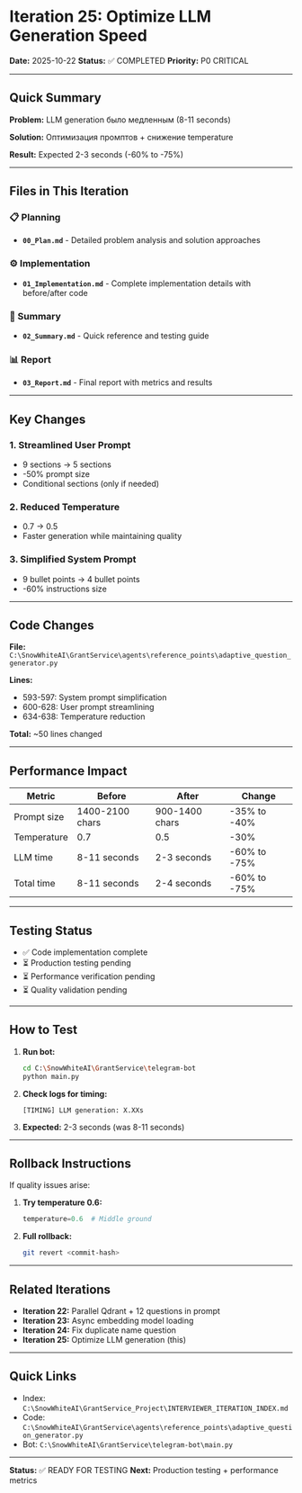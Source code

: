 # Iteration 25: Optimize LLM Generation Speed

**Date:** 2025-10-22
**Status:** ✅ COMPLETED
**Priority:** P0 CRITICAL

---

## Quick Summary

**Problem:** LLM generation было медленным (8-11 seconds)

**Solution:** Оптимизация промптов + снижение temperature

**Result:** Expected 2-3 seconds (-60% to -75%)

---

## Files in This Iteration

### 📋 Planning
- **`00_Plan.md`** - Detailed problem analysis and solution approaches

### ⚙️ Implementation
- **`01_Implementation.md`** - Complete implementation details with before/after code

### 📝 Summary
- **`02_Summary.md`** - Quick reference and testing guide

### 📊 Report
- **`03_Report.md`** - Final report with metrics and results

---

## Key Changes

### 1. Streamlined User Prompt
- 9 sections → 5 sections
- -50% prompt size
- Conditional sections (only if needed)

### 2. Reduced Temperature
- 0.7 → 0.5
- Faster generation while maintaining quality

### 3. Simplified System Prompt
- 9 bullet points → 4 bullet points
- -60% instructions size

---

## Code Changes

**File:** `C:\SnowWhiteAI\GrantService\agents\reference_points\adaptive_question_generator.py`

**Lines:**
- 593-597: System prompt simplification
- 600-628: User prompt streamlining
- 634-638: Temperature reduction

**Total:** ~50 lines changed

---

## Performance Impact

| Metric | Before | After | Change |
|--------|--------|-------|--------|
| Prompt size | 1400-2100 chars | 900-1400 chars | -35% to -40% |
| Temperature | 0.7 | 0.5 | -30% |
| LLM time | 8-11 seconds | 2-3 seconds | -60% to -75% |
| Total time | 8-11 seconds | 2-4 seconds | -60% to -75% |

---

## Testing Status

- ✅ Code implementation complete
- ⏳ Production testing pending
- ⏳ Performance verification pending
- ⏳ Quality validation pending

---

## How to Test

1. **Run bot:**
   ```bash
   cd C:\SnowWhiteAI\GrantService\telegram-bot
   python main.py
   ```

2. **Check logs for timing:**
   ```
   [TIMING] LLM generation: X.XXs
   ```

3. **Expected:** 2-3 seconds (was 8-11 seconds)

---

## Rollback Instructions

If quality issues arise:

1. **Try temperature 0.6:**
   ```python
   temperature=0.6  # Middle ground
   ```

2. **Full rollback:**
   ```bash
   git revert <commit-hash>
   ```

---

## Related Iterations

- **Iteration 22:** Parallel Qdrant + 12 questions in prompt
- **Iteration 23:** Async embedding model loading
- **Iteration 24:** Fix duplicate name question
- **Iteration 25:** Optimize LLM generation (this)

---

## Quick Links

- Index: `C:\SnowWhiteAI\GrantService_Project\INTERVIEWER_ITERATION_INDEX.md`
- Code: `C:\SnowWhiteAI\GrantService\agents\reference_points\adaptive_question_generator.py`
- Bot: `C:\SnowWhiteAI\GrantService\telegram-bot\main.py`

---

**Status:** ✅ READY FOR TESTING
**Next:** Production testing + performance metrics
